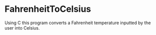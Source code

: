 # FahrenheitToCelsius

Using C this program converts a Fahrenheit temperature inputted by the user into Celsius.
